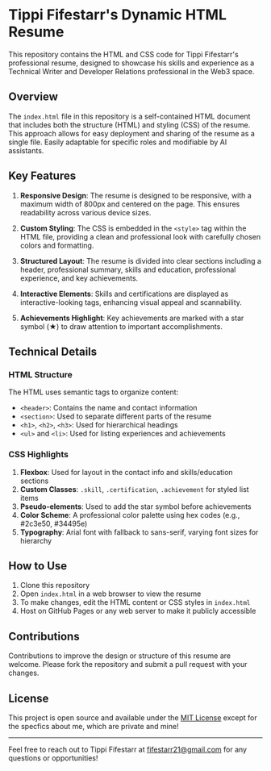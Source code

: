 # Tippi Fifestarr's Dynamic HTML Resume

This repository contains the HTML and CSS code for Tippi Fifestarr's professional resume, designed to showcase his skills and experience as a Technical Writer and Developer Relations professional in the Web3 space.

## Overview

The `index.html` file in this repository is a self-contained HTML document that includes both the structure (HTML) and styling (CSS) of the resume. This approach allows for easy deployment and sharing of the resume as a single file.  Easily adaptable for specific roles and modifiable by AI assistants.

## Key Features

1. **Responsive Design**: The resume is designed to be responsive, with a maximum width of 800px and centered on the page. This ensures readability across various device sizes.

2. **Custom Styling**: The CSS is embedded in the `<style>` tag within the HTML file, providing a clean and professional look with carefully chosen colors and formatting.

3. **Structured Layout**: The resume is divided into clear sections including a header, professional summary, skills and education, professional experience, and key achievements.

4. **Interactive Elements**: Skills and certifications are displayed as interactive-looking tags, enhancing visual appeal and scannability.

5. **Achievements Highlight**: Key achievements are marked with a star symbol (★) to draw attention to important accomplishments.

## Technical Details

### HTML Structure

The HTML uses semantic tags to organize content:

- `<header>`: Contains the name and contact information
- `<section>`: Used to separate different parts of the resume
- `<h1>`, `<h2>`, `<h3>`: Used for hierarchical headings
- `<ul>` and `<li>`: Used for listing experiences and achievements

### CSS Highlights

1. **Flexbox**: Used for layout in the contact info and skills/education sections
2. **Custom Classes**: `.skill`, `.certification`, `.achievement` for styled list items
3. **Pseudo-elements**: Used to add the star symbol before achievements
4. **Color Scheme**: A professional color palette using hex codes (e.g., #2c3e50, #34495e)
5. **Typography**: Arial font with fallback to sans-serif, varying font sizes for hierarchy

## How to Use

1. Clone this repository
2. Open `index.html` in a web browser to view the resume
3. To make changes, edit the HTML content or CSS styles in `index.html`
4. Host on GitHub Pages or any web server to make it publicly accessible

## Contributions

Contributions to improve the design or structure of this resume are welcome. Please fork the repository and submit a pull request with your changes.

## License

This project is open source and available under the [MIT License](LICENSE) except for the specfics about me, which are private and mine!

---

Feel free to reach out to Tippi Fifestarr at fifestarr21@gmail.com for any questions or opportunities!
